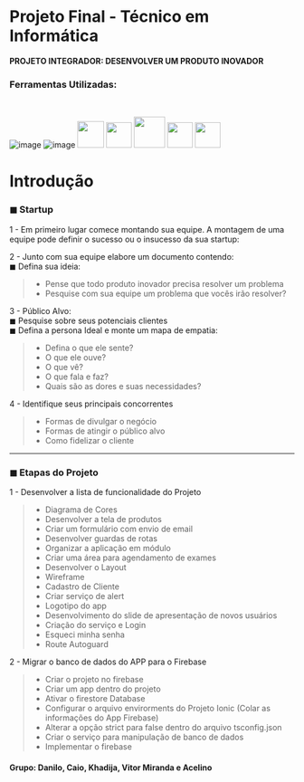 # Projeto Final - Técnico em Informática<br> 
**PROJETO INTEGRADOR: DESENVOLVER UM PRODUTO INOVADOR**<br> 



<h3>Ferramentas Utilizadas:</h3><br> 

![image](https://user-images.githubusercontent.com/56053290/218258400-46b576f3-03c0-4557-b984-189c104e5a51.png)
![image](https://user-images.githubusercontent.com/56053290/218258497-d0ddc8bf-a8dc-45b2-aba5-4614700e73d5.png)
<img src="https://cdn-icons-png.flaticon.com/512/1051/1051275.png" width="47px" />
<img src="https://uxwing.com/wp-content/themes/uxwing/download/brands-and-social-media/ionic-icon.png" width="45px" />
<img src="https://karmanivero.us/assets/images/logo-vercel.png" width="55px" />
<img src="https://seeklogo.com/images/A/angular-icon-logo-9946B9795D-seeklogo.com.png" width="45px" />
<img src="https://img.icons8.com/color/480/firebase.png" width="45px" />




<h1>Introdução</h1>

<h3>◼ Startup</h3>

1 - Em primeiro lugar comece montando sua equipe. A montagem de uma equipe pode definir o sucesso ou o insucesso da sua startup:<br>

2 - Junto com sua equipe elabore um documento contendo:<br> 
    ◼  Defina sua ideia:<br>
>- Pense que todo produto inovador precisa resolver um problema<br>
>- Pesquise com sua equipe um problema que vocês irão resolver?<br>    
    
3 - Público Alvo:<br>
◼ Pesquise sobre seus potenciais clientes<br>
◼ Defina a persona Ideal e  monte um mapa de empatia:<br>
>- Defina o que ele sente?<br>
>- O que ele ouve?<br>
>- O que vê?<br>
>- O que fala e faz?<br>
>- Quais são as dores e suas necessidades?<br>


4 - Identifique seus principais concorrentes<br>
>- Formas de divulgar o negócio<br>
>- Formas de atingir o público alvo<br>
>- Como fidelizar o cliente<br>


<hr>
<h3>◼ Etapas do Projeto</h3>

1 - Desenvolver a lista de funcionalidade do Projeto<br>
>- Diagrama de Cores<br>
>- Desenvolver a tela de produtos<br>
>- Criar um formulário com envio de email<br>
>- Desenvolver guardas de rotas<br>
>- Organizar a aplicação em módulo<br>
>- Criar uma área para agendamento de exames<br>
>- Desenvolver o Layout<br>
>- Wireframe<br>
>- Cadastro de Cliente<br>
>- Criar serviço de alert<br>
>- Logotipo do app<br>
>- Desenvolvimento do slide de apresentação de novos usuários<br>
>- Criação do serviço e Login<br>
>- Esqueci minha senha<br>
>- Route Autoguard<br>

2 - Migrar o banco de dados do APP para o Firebase<br>
>- Criar o projeto no firebase<br>
>- Criar um app dentro do projeto<br>
>- Ativar o firestore Database<br>
>- Configurar o arquivo envirorments do Projeto Ionic (Colar as informações do App Firebase)<br>
>- Alterar a opção strict para false dentro do arquivo tsconfig.json<br>
>- Criar o serviço para manipulação de banco de dados<br>
>- Implementar o firebase

#### Grupo:  Danilo, Caio, Khadija, Vitor Miranda e Acelino
